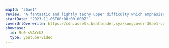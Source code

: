 ```yaml
---
mapId: "36ae1"
review: "A fantastic and lightly techy upper difficulty which emphasizes the song incredibly well, with downmaps that carry down ideas from the top diff perfectly, all paired with some nice and minimalistic Chroma+ environment enhancements and lighting."
startDate: "2023-11-06T00:00:00.000Z"
coverUrlOverwrite: https://cdn.assets.beatleader.xyz/songcover-36ae1-cover.png
showcase:
  id: 9c0-sVAYcU8
  type: youtube-video
---
```

